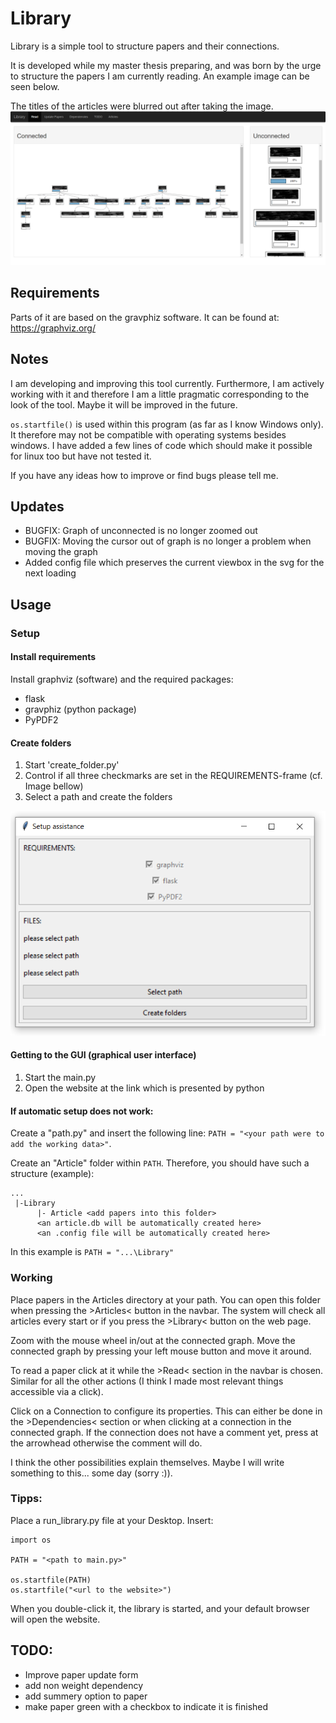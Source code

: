 # Library

Library is a simple tool to structure papers and their connections.

It is developed while my master thesis preparing, and was born by the urge to structure the papers I am currently reading.
An example image can be seen below. 


The titles of the articles were blurred out after taking the image.
![Example image](images/example.png)

## Requirements
Parts of it are based on the gravphiz software. 
It can be found at: https://graphviz.org/

## Notes
I am developing and improving this tool currently.
Furthermore, I am actively working with it and therefore 
I am a little pragmatic corresponding to the look of the tool.
Maybe it will be improved in the future.

`os.startfile()` is used within this program (as far as I know Windows only). 
It therefore may not be compatible with operating systems besides windows.
I have added a few lines of code which should make it possible for linux too but have not tested it.


If you have any ideas how to improve or find bugs please tell me.

## Updates
- BUGFIX: Graph of unconnected is no longer zoomed out
- BUGFIX: Moving the cursor out of graph is no longer a problem when moving the graph
- Added config file which preserves the current viewbox in the svg for the next loading


## Usage
### Setup
#### Install requirements
Install graphviz (software) and the required packages:
- flask
- gravphiz (python package)
- PyPDF2

#### Create folders
1. Start 'create_folder.py'
2. Control if all three checkmarks are set in the REQUIREMENTS-frame (cf. Image bellow)
3. Select a path and create the folders

![Setup image](images/setup.png)

#### Getting to the GUI (graphical user interface)
1. Start the main.py
2. Open the website at the link which is presented by python

#### If automatic setup does not work:
Create a "path.py" and insert the following line:
```PATH = "<your path were to add the working data>"```.

Create an "Article" folder within `PATH`.
Therefore, you should have such a structure (example):
```
...
 |-Library
      |- Article <add papers into this folder>
      <an article.db will be automatically created here>
      <an .config file will be automatically created here>
```
In this example is `PATH = "...\Library"`


### Working 
Place papers in the Articles directory at your path.
You can open this folder when pressing the >Articles< button in the navbar. 
The system will check all articles every start or if you press the >Library< button on the web page.

Zoom with the mouse wheel in/out at the connected graph.
Move the connected graph by pressing your left mouse button and move it around.

To read a paper click at it while the >Read< section in the navbar is chosen.
Similar for all the other actions (I think I made most relevant things accessible via a click).

Click on a Connection to configure its properties.
This can either be done in the >Dependencies< section or when clicking at a connection in the connected graph.
If the connection does not have a comment yet, press at the arrowhead otherwise the comment will do.



I think the other possibilities explain themselves.
Maybe I will write something to this... some day (sorry :)).

### Tipps:
Place a run_library.py file at your Desktop.
Insert:
```
import os

PATH = "<path to main.py>"

os.startfile(PATH)
os.startfile("<url to the website>")
```

When you double-click it, the library is started, and your default browser will open the website.


## TODO:
- Improve paper update form
- add non weight dependency
- add summery option to paper
- make paper green with a checkbox to indicate it is finished